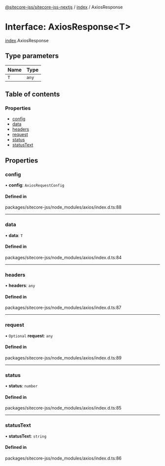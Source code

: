 [@sitecore-jss/sitecore-jss-nextjs](../README.md) / [index](../modules/index.md) / AxiosResponse

# Interface: AxiosResponse\<T\>

[index](../modules/index.md).AxiosResponse

## Type parameters

| Name | Type |
| :------ | :------ |
| `T` | `any` |

## Table of contents

### Properties

- [config](index.AxiosResponse.md#config)
- [data](index.AxiosResponse.md#data)
- [headers](index.AxiosResponse.md#headers)
- [request](index.AxiosResponse.md#request)
- [status](index.AxiosResponse.md#status)
- [statusText](index.AxiosResponse.md#statustext)

## Properties

### config

• **config**: `AxiosRequestConfig`

#### Defined in

packages/sitecore-jss/node_modules/axios/index.d.ts:88

___

### data

• **data**: `T`

#### Defined in

packages/sitecore-jss/node_modules/axios/index.d.ts:84

___

### headers

• **headers**: `any`

#### Defined in

packages/sitecore-jss/node_modules/axios/index.d.ts:87

___

### request

• `Optional` **request**: `any`

#### Defined in

packages/sitecore-jss/node_modules/axios/index.d.ts:89

___

### status

• **status**: `number`

#### Defined in

packages/sitecore-jss/node_modules/axios/index.d.ts:85

___

### statusText

• **statusText**: `string`

#### Defined in

packages/sitecore-jss/node_modules/axios/index.d.ts:86
